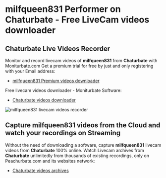 # milfqueen831 Performer on Chaturbate - Free LiveCam videos downloader

## Chaturbate Live Videos Recorder

Monitor and record livecam videos of **milfqueen831** from **Chaturbate** with Moniturbate.com
Get a premium trial for free by just and only registering with your Email address:
* [milfqueen831 Premium videos downloader](https://moniturbate.com/request-demo-licence-key.html)

Free livecam videos downloader - Moniturbate Software:
* [Chaturbate videos downloader](https://moniturbate.com/moniturbate-download-software.html)

![milfqueen831 livecam videos recorder](https://peachurnet.com/templates/moniturbate-software.png)


## Capture milfqueen831 videos from the Cloud and watch your recordings on Streaming

Without the need of downloading a software, capture **milfqueen831** livecam videos from **Chaturbate** 100% online.
Watch Livecam archives from **Chaturbate** unlimitedly from thousands of existing recordings, only on Peachurbate.com and its websites network:
* [Chaturbate videos archives](https://peachurnet.com/)